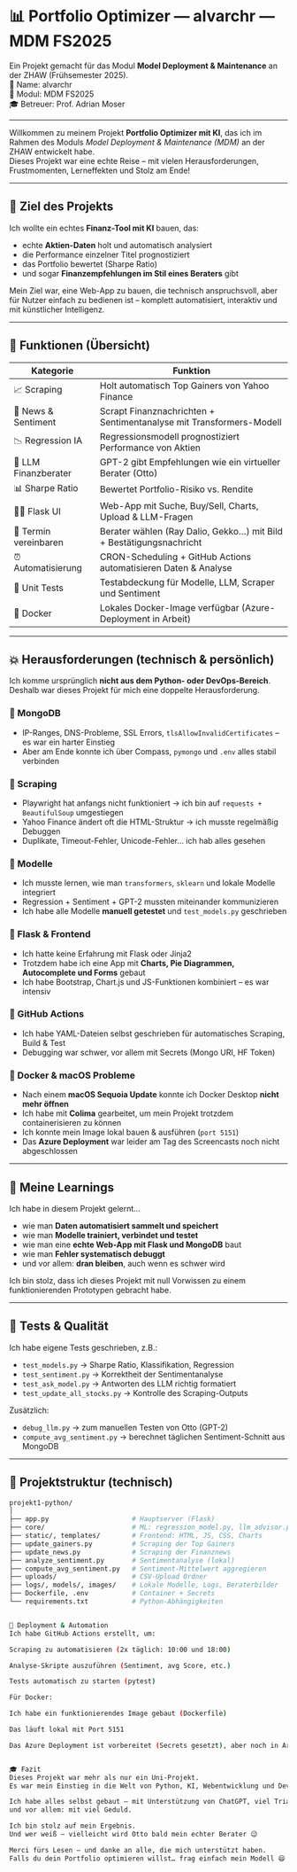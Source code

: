 # 📊 Portfolio Optimizer — alvarchr — MDM FS2025

Ein Projekt gemacht für das Modul **Model Deployment & Maintenance** an der ZHAW (Frühsemester 2025).  
👤 Name: alvarchr  
📘 Modul: MDM FS2025  
🎓 Betreuer: Prof. Adrian Moser

---

Willkommen zu meinem Projekt **Portfolio Optimizer mit KI**, das ich im Rahmen des Moduls *Model Deployment & Maintenance (MDM)* an der ZHAW entwickelt habe.  
Dieses Projekt war eine echte Reise – mit vielen Herausforderungen, Frustmomenten, Lerneffekten und Stolz am Ende!

---

## 🎯 Ziel des Projekts

Ich wollte ein echtes **Finanz-Tool mit KI** bauen, das:

- echte **Aktien-Daten** holt und automatisch analysiert
- die Performance einzelner Titel prognostiziert
- das Portfolio bewertet (Sharpe Ratio)
- und sogar **Finanzempfehlungen im Stil eines Beraters** gibt

Mein Ziel war, eine Web-App zu bauen, die technisch anspruchsvoll, aber für Nutzer einfach zu bedienen ist – komplett automatisiert, interaktiv und mit künstlicher Intelligenz.

---

## 🧩 Funktionen (Übersicht)

| Kategorie                | Funktion                                                                 |
|--------------------------|--------------------------------------------------------------------------|
| 📈 Scraping              | Holt automatisch Top Gainers von Yahoo Finance                           |
| 📰 News & Sentiment      | Scrapt Finanznachrichten + Sentimentanalyse mit Transformers-Modell      |
| 📉 Regression IA         | Regressionsmodell prognostiziert Performance von Aktien                  |
| 🧠 LLM Finanzberater     | GPT-2 gibt Empfehlungen wie ein virtueller Berater (Otto)                |
| 📊 Sharpe Ratio          | Bewertet Portfolio-Risiko vs. Rendite                                    |
| 🧑‍💻 Flask UI            | Web-App mit Suche, Buy/Sell, Charts, Upload & LLM-Fragen                  |
| 📅 Termin vereinbaren    | Berater wählen (Ray Dalio, Gekko…) mit Bild + Bestätigungsnachricht     |
| ⏰ Automatisierung        | CRON-Scheduling + GitHub Actions automatisieren Daten & Analyse         |
| 🧪 Unit Tests            | Testabdeckung für Modelle, LLM, Scraper und Sentiment                   |
| 🐳 Docker                | Lokales Docker-Image verfügbar (Azure-Deployment in Arbeit)             |

---

## 💥 Herausforderungen (technisch & persönlich)

Ich komme ursprünglich **nicht aus dem Python- oder DevOps-Bereich**.  
Deshalb war dieses Projekt für mich eine doppelte Herausforderung.

### 🔹 MongoDB
- IP-Ranges, DNS-Probleme, SSL Errors, `tlsAllowInvalidCertificates` – es war ein harter Einstieg
- Aber am Ende konnte ich über Compass, `pymongo` und `.env` alles stabil verbinden

### 🔹 Scraping
- Playwright hat anfangs nicht funktioniert → ich bin auf `requests + BeautifulSoup` umgestiegen
- Yahoo Finance ändert oft die HTML-Struktur → ich musste regelmäßig Debuggen
- Duplikate, Timeout-Fehler, Unicode-Fehler… ich hab alles gesehen

### 🔹 Modelle
- Ich musste lernen, wie man `transformers`, `sklearn` und lokale Modelle integriert
- Regression + Sentiment + GPT-2 mussten miteinander kommunizieren
- Ich habe alle Modelle **manuell getestet** und `test_models.py` geschrieben

### 🔹 Flask & Frontend
- Ich hatte keine Erfahrung mit Flask oder Jinja2
- Trotzdem habe ich eine App mit **Charts, Pie Diagrammen, Autocomplete und Forms** gebaut
- Ich habe Bootstrap, Chart.js und JS-Funktionen kombiniert – es war intensiv

### 🔹 GitHub Actions
- Ich habe YAML-Dateien selbst geschrieben für automatisches Scraping, Build & Test
- Debugging war schwer, vor allem mit Secrets (Mongo URI, HF Token)

### 🔹 Docker & macOS Probleme
- Nach einem **macOS Sequoia Update** konnte ich Docker Desktop **nicht mehr öffnen**
- Ich habe mit **Colima** gearbeitet, um mein Projekt trotzdem containerisieren zu können
- Ich konnte mein Image lokal bauen & ausführen (`port 5151`)
- Das **Azure Deployment** war leider am Tag des Screencasts noch nicht abgeschlossen

---

## 🧠 Meine Learnings

Ich habe in diesem Projekt gelernt…

- wie man **Daten automatisiert sammelt und speichert**
- wie man **Modelle trainiert, verbindet und testet**
- wie man eine **echte Web-App mit Flask und MongoDB** baut
- wie man **Fehler systematisch debuggt**
- und vor allem: **dran bleiben**, auch wenn es schwer wird

Ich bin stolz, dass ich dieses Projekt mit null Vorwissen zu einem funktionierenden Prototypen gebracht habe.

---

## 🧪 Tests & Qualität

Ich habe eigene Tests geschrieben, z.B.:

- `test_models.py` → Sharpe Ratio, Klassifikation, Regression  
- `test_sentiment.py` → Korrektheit der Sentimentanalyse  
- `test_ask_model.py` → Antworten des LLM richtig formatiert  
- `test_update_all_stocks.py` → Kontrolle des Scraping-Outputs

Zusätzlich:

- `debug_llm.py` → zum manuellen Testen von Otto (GPT-2)  
- `compute_avg_sentiment.py` → berechnet täglichen Sentiment-Schnitt aus MongoDB  

---

## 📂 Projektstruktur (technisch)

```bash
projekt1-python/
│
├── app.py                     # Hauptserver (Flask)
├── core/                      # ML: regression_model.py, llm_advisor.py, sharpe_utils.py
├── static/, templates/        # Frontend: HTML, JS, CSS, Charts
├── update_gainers.py          # Scraping der Top Gainers
├── update_news.py             # Scraping der Finanznews
├── analyze_sentiment.py       # Sentimentanalyse (lokal)
├── compute_avg_sentiment.py   # Sentiment-Mittelwert aggregieren
├── uploads/                   # CSV-Upload Ordner
├── logs/, models/, images/    # Lokale Modelle, Logs, Beraterbilder
├── Dockerfile, .env           # Container + Secrets
└── requirements.txt           # Python-Abhängigkeiten


🚀 Deployment & Automation
Ich habe GitHub Actions erstellt, um:

Scraping zu automatisieren (2x täglich: 10:00 und 18:00)

Analyse-Skripte auszuführen (Sentiment, avg Score, etc.)

Tests automatisch zu starten (pytest)

Für Docker:

Ich habe ein funktionierendes Image gebaut (Dockerfile)

Das läuft lokal mit Port 5151

Das Azure Deployment ist vorbereitet (Secrets gesetzt), aber noch in Arbeit


🎓 Fazit
Dieses Projekt war mehr als nur ein Uni-Projekt.
Es war mein Einstieg in die Welt von Python, KI, Webentwicklung und DevOps.

Ich habe alles selbst gebaut – mit Unterstützung von ChatGPT, viel Trial & Error,
und vor allem: mit viel Geduld.

Ich bin stolz auf mein Ergebnis.
Und wer weiß – vielleicht wird Otto bald mein echter Berater 😉

Merci fürs Lesen – und danke an alle, die mich unterstützt haben.
Falls du dein Portfolio optimieren willst… frag einfach mein Modell 😄
